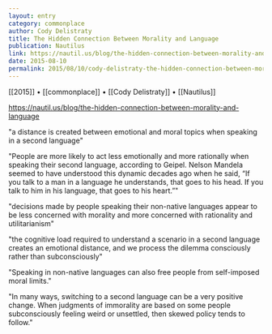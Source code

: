 ```yaml
---
layout: entry
category: commonplace
author: Cody Delistraty
title: The Hidden Connection Between Morality and Language
publication: Nautilus
link: https://nautil.us/blog/the-hidden-connection-between-morality-and-language
date: 2015-08-10
permalink: 2015/08/10/cody-delistraty-the-hidden-connection-between-morality-and-language
---
```


[[2015]] • [[commonplace]] • [[Cody Delistraty]] • [[Nautilus]] 

https://nautil.us/blog/the-hidden-connection-between-morality-and-language

"a distance is created between emotional and moral topics when speaking in a second language"

"People are more likely to act less emotionally and more rationally when speaking their second language, according to Geipel. Nelson Mandela seemed to have understood this dynamic decades ago when he said, “If you talk to a man in a language he understands, that goes to his head. If you talk to him in his language, that goes to his heart.”"

"decisions made by people speaking their non-native languages appear to be less concerned with morality and more concerned with rationality and utilitarianism"

"the cognitive load required to understand a scenario in a second language creates an emotional distance, and we process the dilemma consciously rather than subconsciously"

"Speaking in non-native languages can also free people from self-imposed moral limits."

"In many ways, switching to a second language can be a very positive change. When judgments of immorality are based on some people subconsciously feeling weird or unsettled, then skewed policy tends to follow."
